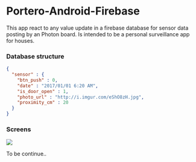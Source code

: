 # Portero-Android-Firebase

This app react to any value update in a firebase database for sensor data posting by an Photon board. Is intended to be a personal surveillance app for houses.



### Database structure

```json
{
  "sensor" : {
    "btn_push" : 0,
    "date" : "2017/01/01 6:20 AM",
    "is_door_open" : 1,
    "photo_url" : "http://i.imgur.com/eShO8zH.jpg",
    "proximity_cm" : 20
  }
}
```


### Screens


![](http://i.imgur.com/2sRZdgh.gif)

To be continue..